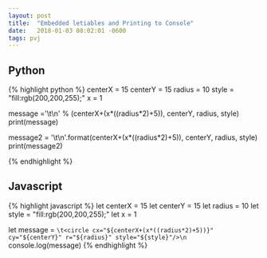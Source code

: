 ```yaml
---
layout: post
title:  "Embedded letiables and Printing to Console"
date:   2018-01-03 08:02:01 -0600
tags: pvj
---
```


## Python

{% highlight python %}
centerX = 15
centerY = 15
radius = 10
style = "fill:rgb(200,200,255);"
x = 1

message ='\t<circle cx="%s" cy="%s" r="%s" style="%s"/>\n' % (centerX+(x*((radius*2)+5)), centerY, radius, style)
print(message)

message2 = '\t<circle cx="{}" cy="{}" r="{}" style="{}"/>\n'.format(centerX+(x*((radius*2)+5)), centerY, radius, style)
print(message2)

{% endhighlight %}

## Javascript
{% highlight javascript %}
let centerX = 15
let centerY = 15
let radius = 10
let style = "fill:rgb(200,200,255);"
let x = 1

let message = `\t<circle cx="${centerX+(x*((radius*2)+5))}" cy="${centerY}" r="${radius}" style="${style}"/>\n`
console.log(message)
{% endhighlight %}
